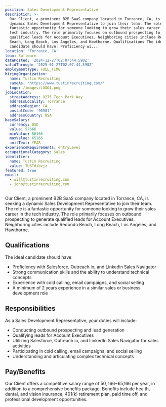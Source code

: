 ```yaml
---
position: Sales Development Representative
description: >-
  Our Client, a prominent B2B SaaS company located in Torrance, CA, is seeking a
  dynamic Sales Development Representative to join their team. The role is a
  fantastic opportunity for someone looking to grow their sales career in the
  tech industry. The role primarily focuses on outbound prospecting to generate
  qualified leads for Account Executives. Neighboring cities include Redondo
  Beach, Long Beach, Los Angeles, and Hawthorne. Qualifications The ideal
  candidate should have: Proficiency wi...
location: 'Torrance, CA'
team: Software
datePosted: '2024-12-27T02:07:44.590Z'
validThrough: '2025-01-27T02:07:44.590Z'
employmentType: FULL_TIME
hiringOrganization:
  name: Tustin Recruiting
  sameAs: 'https://www.tustinrecruiting.com/'
  logo: /images/LOGO1.png
jobLocation:
  streetAddress: 9275 Tech Park Way
  addressLocality: Torrance
  addressRegion: CA
  postalCode: '90501'
  addressCountry: USA
baseSalary:
  currency: USD
  value: 57666
  minValue: 50166
  maxValue: 65166
  unitText: YEAR
experienceRequirements: entryLevel
occupationalCategory: Sales
identifier:
  name: Tustin Recruiting
  value: TUSTdibvjz
featured: true
email:
  - will@tustinrecruiting.com
  - john@tustinrecruiting.com
---
```




Our Client, a prominent B2B SaaS company located in Torrance, CA, is seeking a dynamic Sales Development Representative to join their team. The role is a fantastic opportunity for someone looking to grow their sales career in the tech industry. The role primarily focuses on outbound prospecting to generate qualified leads for Account Executives. Neighboring cities include Redondo Beach, Long Beach, Los Angeles, and Hawthorne.

## Qualifications

The ideal candidate should have:

* Proficiency with Salesforce, Outreach.io, and LinkedIn Sales Navigator
* Strong communication skills and the ability to understand technical concepts
* Experience with cold calling, email campaigns, and social selling
* A minimum of 2 years experience in a similar sales or business development role

## Responsibilities

As a Sales Development Representative, your duties will include:

* Conducting outbound prospecting and lead generation
* Qualifying leads for Account Executives
* Utilizing Salesforce, Outreach.io, and LinkedIn Sales Navigator for sales activities
* Participating in cold calling, email campaigns, and social selling
* Understanding and articulating complex technical concepts

## Pay/Benefits

Our Client offers a competitive salary range of $50,166-$65,166 per year, in addition to a comprehensive benefits package. Benefits include health, dental, and vision insurance, 401(k) retirement plan, paid time off, and professional development opportunities.
